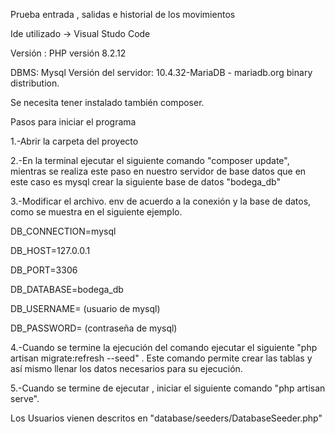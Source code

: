 Prueba entrada , salidas e historial de los movimientos

Ide utilizado -> Visual Studo Code

Versión : PHP versión 8.2.12

DBMS: Mysql Versión del servidor: 10.4.32-MariaDB - mariadb.org binary distribution.

Se necesita tener instalado también composer.

Pasos para iniciar el programa

1.-Abrir la carpeta del proyecto

2.-En la terminal ejecutar el siguiente comando "composer update", mientras se realiza este paso en nuestro servidor de base datos que en este caso es mysql crear la siguiente base de datos "bodega_db"

3.-Modificar el archivo. env de acuerdo a la conexión y la base de datos, como se muestra en el siguiente ejemplo.

DB_CONNECTION=mysql

DB_HOST=127.0.0.1

DB_PORT=3306

DB_DATABASE=bodega_db

DB_USERNAME= (usuario de mysql)

DB_PASSWORD= (contraseña de mysql)

4.-Cuando se termine la ejecución del comando ejecutar el siguiente "php artisan migrate:refresh --seed" . Este comando permite crear las tablas y así mismo llenar los datos necesarios para su ejecución.

5.-Cuando se termine de ejecutar , iniciar el siguiente comando "php artisan serve".

Los Usuarios vienen descritos en "database/seeders/DatabaseSeeder.php"
